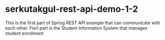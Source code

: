 # serkutakgul-rest-api-demo-1-2

This is the first part of Spring REST API example that can communicate with each other. Fisrt part is the Student Information System that manages student enrollment
